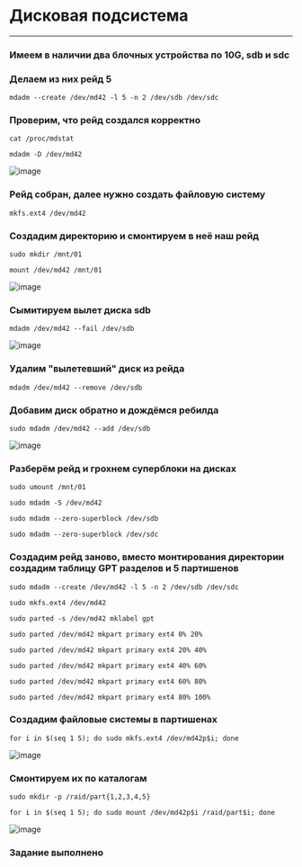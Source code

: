 # Дисковая подсистема
___
### Имеем в наличии два блочных устройства по 10G, sdb и sdc
### Делаем из них рейд 5
```
mdadm --create /dev/md42 -l 5 -n 2 /dev/sdb /dev/sdc
```
### Проверим, что рейд создался корректно
```
cat /proc/mdstat
```
```
mdadm -D /dev/md42
```
![image](https://github.com/user-attachments/assets/c6b7f9cc-1408-43e1-8864-7b18ba2609e5)

### Рейд собран, далее нужно создать файловую систему

```
mkfs.ext4 /dev/md42
```
### Создадим директорию и смонтируем в неё наш рейд 
```
sudo mkdir /mnt/01
```
```
mount /dev/md42 /mnt/01
```
![image](https://github.com/user-attachments/assets/61a32d39-4d60-4dd9-b010-ef4202436d10)


### Сымитируем вылет диска sdb
```
mdadm /dev/md42 --fail /dev/sdb
```
![image](https://github.com/user-attachments/assets/f6f800bd-f847-4f7c-9540-cffaeca20d07)

### Удалим "вылетевший" диск из рейда 
```
mdadm /dev/md42 --remove /dev/sdb
```
### Добавим диск обратно и дождёмся ребилда
```
sudo mdadm /dev/md42 --add /dev/sdb
```
![image](https://github.com/user-attachments/assets/ed9d090b-2661-48cc-80b5-2ef39c623173)


### Разберём рейд и грохнем суперблоки на дисках
```
sudo umount /mnt/01
```
```
sudo mdadm -S /dev/md42
```
```
sudo mdadm --zero-superblock /dev/sdb
```
```
sudo mdadm --zero-superblock /dev/sdc
```
### Создадим рейд заново, вместо монтирования директории создадим таблицу GPT разделов и 5 партишенов
```
sudo mdadm --create /dev/md42 -l 5 -n 2 /dev/sdb /dev/sdc
```
```
sudo mkfs.ext4 /dev/md42
```
```
sudo parted -s /dev/md42 mklabel gpt
```
```
sudo parted /dev/md42 mkpart primary ext4 0% 20%
```
```
sudo parted /dev/md42 mkpart primary ext4 20% 40%
```
```
sudo parted /dev/md42 mkpart primary ext4 40% 60%
```
```
sudo parted /dev/md42 mkpart primary ext4 60% 80%
```
```
sudo parted /dev/md42 mkpart primary ext4 80% 100%
```
### Создадим файловые системы в партишенах
```
for i in $(seq 1 5); do sudo mkfs.ext4 /dev/md42p$i; done
```

![image](https://github.com/user-attachments/assets/5e11ec0f-caa3-4e9b-891a-407729ed9b12)

### Смонтируем их по каталогам

```
sudo mkdir -p /raid/part{1,2,3,4,5}
```
```
for i in $(seq 1 5); do sudo mount /dev/md42p$i /raid/part$i; done
```
![image](https://github.com/user-attachments/assets/c3d75d79-983e-4c65-8782-950ce06ab205)

### Задание выполнено
